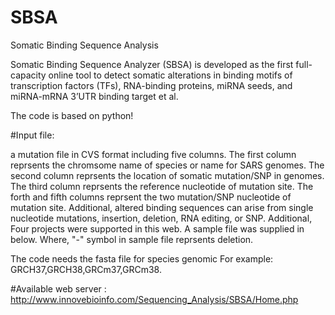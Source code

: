 # SBSA
Somatic Binding Sequence Analysis 

Somatic Binding Sequence Analyzer (SBSA) is developed as the first full-capacity online tool to detect somatic alterations in binding motifs of transcription factors (TFs), RNA-binding proteins, miRNA seeds, and miRNA-mRNA 3’UTR binding target et al.

The code is based on python!

#Input file:

a mutation file in CVS format including five columns. 
The first column reprsents the chromsome name of species or name for SARS genomes. 
The second column reprsents the location of somatic mutation/SNP in genomes. 
The third column reprsents the reference nucleotide of mutation site. 
The forth and fifth columns reprsent the two mutation/SNP nucleotide of mutation site. 
Additional, altered binding sequences can arise from single nucleotide mutations, insertion, deletion, RNA editing, or SNP. Additional, Four projects were supported in this web. A sample file was supplied in below. Where, "-" symbol in sample file reprsents deletion.


The code needs the fasta file for species genomic For example: GRCH37,GRCH38,GRCm37,GRCm38.



#Available web server : 
http://www.innovebioinfo.com/Sequencing_Analysis/SBSA/Home.php




